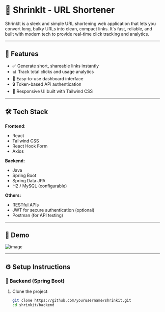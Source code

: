 # 🔗 ShrinkIt - URL Shortener

ShrinkIt is a sleek and simple URL shortening web application that lets you convert long, bulky URLs into clean, compact links. It's fast, reliable, and built with modern tech to provide real-time click tracking and analytics.

---

## 🚀 Features

- ✅ Generate short, shareable links instantly
- 📊 Track total clicks and usage analytics
- 🧠 Easy-to-use dashboard interface
- 🔒 Token-based API authentication
- 🎨 Responsive UI built with Tailwind CSS

---

## 🛠️ Tech Stack

**Frontend:**
- React
- Tailwind CSS
- React Hook Form
- Axios

**Backend:**
- Java
- Spring Boot
- Spring Data JPA
- H2 / MySQL (configurable)

**Others:**
- RESTful APIs
- JWT for secure authentication (optional)
- Postman (for API testing)

---

## 📸 Demo

![image](https://github.com/user-attachments/assets/0cb0f793-880e-4c94-a5c7-926d36a2e89e)

---

## ⚙️ Setup Instructions

### 🔧 Backend (Spring Boot)

1. Clone the project:
   ```bash
   git clone https://github.com/yourusername/shrinkit.git
   cd shrinkit/backend
